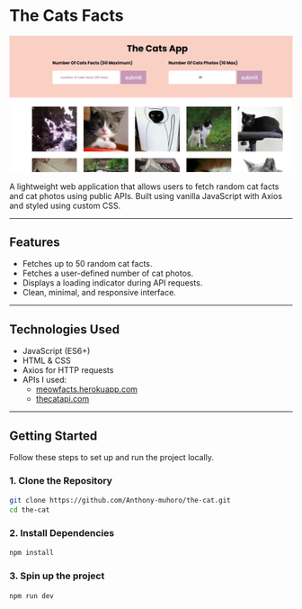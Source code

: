 # The Cats Facts

![Screenshot](./images/screenshot.png)

A lightweight web application that allows users to fetch random cat facts and cat photos using public APIs. Built using vanilla JavaScript with Axios and styled using custom CSS.

---

## Features

- Fetches up to 50 random cat facts.
- Fetches a user-defined number of cat photos.
- Displays a loading indicator during API requests.
- Clean, minimal, and responsive interface.

---

## Technologies Used

- JavaScript (ES6+)
- HTML & CSS
- Axios for HTTP requests
- APIs I used:
  - [meowfacts.herokuapp.com](https://meowfacts.herokuapp.com/)
  - [thecatapi.com](https://thecatapi.com/)

---

## Getting Started

Follow these steps to set up and run the project locally.

### 1. Clone the Repository

```bash
git clone https://github.com/Anthony-muhoro/the-cat.git
cd the-cat
```

### 2. Install Dependencies

```bash
npm install
```

### 3. Spin up the project

```bash
npm run dev
```
